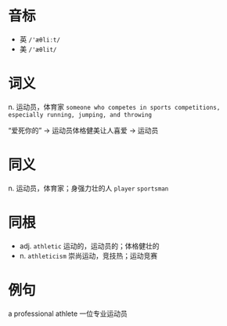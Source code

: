 # 音标

- 英 `/'æθliːt/`
- 美 `/'æθlit/`

# 词义

n. 运动员，体育家
`someone who competes in sports competitions, especially running, jumping, and throwing`



“爱死你的” → 运动员体格健美让人喜爱 → 运动员

# 同义

n. 运动员，体育家；身强力壮的人
`player` `sportsman`

# 同根

- adj. `athletic` 运动的，运动员的；体格健壮的
- n. `athleticism` 崇尚运动，竞技热；运动竞赛

# 例句

a professional athlete
一位专业运动员


